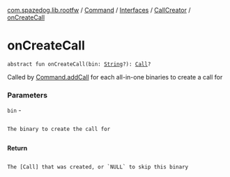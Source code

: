 [com.spazedog.lib.rootfw](../../../index.md) / [Command](../../index.md) / [Interfaces](../index.md) / [CallCreator](index.md) / [onCreateCall](.)

# onCreateCall

`abstract fun onCreateCall(bin: `[`String`](https://kotlinlang.org/api/latest/jvm/stdlib/kotlin/-string/index.html)`?): `[`Call`](../../-containers/-call/index.md)`?`

Called by [Command.addCall](../../add-call.md) for each all-in-one binaries to create a call for

### Parameters

`bin` -

```

```
    The binary to create the call for
```

```

**Return**

```

```
    The [Call] that was created, or `NULL` to skip this binary
```

```

